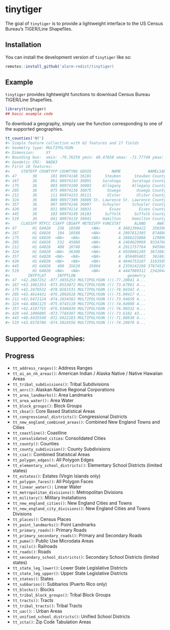 
<!-- README.md is generated from README.Rmd. Please edit that file -->

# tinytiger

<!-- badges: start -->
<!-- badges: end -->

The goal of `tinytiger` is to provide a lightweight interface to the US
Census Bureau’s TIGER/Line Shapefiles.

## Installation

You can install the development version of `tinytiger` like so:

``` r
remotes::install_github('alarm-redist/tinytiger)
```

## Example

`tinytiger` provides lightweight functions to download Census Bureau
TIGER/Line Shapefiles.

``` r
library(tinytiger)
## basic example code
```

To download a geography, simply use the function corresponding to one of
the supported geographies.

``` r
tt_counties('NY')
#> Simple feature collection with 62 features and 17 fields
#> Geometry type: MULTIPOLYGON
#> Dimension:     XY
#> Bounding box:  xmin: -79.76259 ymin: 40.47658 xmax: -71.77749 ymax: 45.01586
#> Geodetic CRS:  NAD83
#> First 10 features:
#>     STATEFP COUNTYFP COUNTYNS GEOID         NAME            NAMELSAD LSAD
#> 47       36      101 00974148 36101      Steuben      Steuben County   06
#> 167      36      091 00974143 36091     Saratoga     Saratoga County   06
#> 175      36      003 00974100 36003     Allegany     Allegany County   06
#> 205      36      075 00974136 36075       Oswego       Oswego County   06
#> 212      36      111 00974153 36111       Ulster       Ulster County   06
#> 324      36      089 00977309 36089 St. Lawrence St. Lawrence County   06
#> 357      36      097 00974146 36097     Schuyler     Schuyler County   06
#> 420      36      031 00974114 36031        Essex        Essex County   06
#> 445      36      103 00974149 36103      Suffolk      Suffolk County   06
#> 519      36      041 00974119 36041     Hamilton     Hamilton County   06
#>     CLASSFP MTFCC CSAFP CBSAFP METDIVFP FUNCSTAT      ALAND     AWATER
#> 47       H1 G4020   236  18500     <NA>        A 3601398422   35039875
#> 167      H1 G4020   104  10580     <NA>        A 2097812305   87488004
#> 175      H1 G4020  <NA>   <NA>     <NA>        A 2666225086   12989848
#> 205      H1 G4020   532  45060     <NA>        A 2464629969  933476017
#> 212      H1 G4020   408  28740     <NA>        A 2911757764   94596811
#> 324      H1 G4020  <NA>  36300     <NA>        A 6939601205  367206795
#> 357      H1 G4020  <NA>   <NA>     <NA>        A  850405403   36246373
#> 420      H1 G4020  <NA>   <NA>     <NA>        A 4646753187  316350562
#> 445      H1 G4020   408  35620    35004        A 2359242298 3787452993
#> 519      H1 G4020  <NA>   <NA>     <NA>        A 4447989312  234204424
#>        INTPTLAT     INTPTLON                       geometry
#> 47  +42.2667252 -077.3855253 MULTIPOLYGON (((-77.20041 4...
#> 167 +43.1061353 -073.8553872 MULTIPOLYGON (((-73.67891 4...
#> 175 +42.2478532 -078.0261531 MULTIPOLYGON (((-78.04342 4...
#> 205 +43.4614431 -076.2092618 MULTIPOLYGON (((-75.90417 4...
#> 212 +41.9472124 -074.2654582 MULTIPOLYGON (((-73.94659 4...
#> 324 +44.4881125 -075.0743110 MULTIPOLYGON (((-74.64908 4...
#> 357 +42.4197755 -076.9386030 MULTIPOLYGON (((-76.90332 4...
#> 420 +44.1096005 -073.7784307 MULTIPOLYGON (((-73.6182 43...
#> 445 +40.9435540 -072.6922183 MULTIPOLYGON (((-71.80938 4...
#> 519 +43.6578786 -074.5024556 MULTIPOLYGON (((-74.20976 4...
```

## Supported Geographies:

## Progress

-   `tt_address_ranges()`: Address Ranges
-   `tt_ai_an_nh_areas()`: American Indian / Alaska Native / Native
    Hawaiian Areas
-   `tt_tribal_subdivisions()`: Tribal Subdivisions
-   `tt_anrc()`: Alaskan Native Regional Corporations
-   `tt_area_landmarks()`: Area Landmarks
-   `tt_area_water():` Area Water
-   `tt_block_groups()`: Block Groups
-   `tt_cbsa()`: Core Based Statistical Areas
-   `tt_congressional_districts()`: Congressional Districts
-   `tt_new_england_combined_areas()`: Combined New England Towns and
    Cities
-   `tt_coastline()`: Coastline
-   `tt_consolidated_cities`: Consolidated Cities
-   `tt_county()`: Counties
-   `tt_county_subdivision()`: County Subdivisions
-   `tt_csa()`: Combined Statistical Areas
-   `tt_polygon_edges()`: All Polygon Edges
-   `tt_elementary_school_districts()`: Elementary School Districts
    (limited states)
-   `tt_estates()`: Estates (Virgin Islands only)
-   `tt_polygon_faces()`: All Polygon Faces
-   `tt_linear_water():` Linear Water
-   `tt_metropolitan_divisions()`: Metropolitan Divisions
-   `tt_military()`: Military Installations
-   `tt_new_england_cities()`: New England Cities and Towns
-   `tt_new_england_city_divisions()`: New England Cities and Towns
    Divisions
-   `tt_places()`: Census Places
-   `tt_point_landmarks()`: Point Landmarks
-   `tt_primary_roads()`: Primary Roads
-   `tt_primary_secondary_roads()`: Primary and Secondary Roads
-   `tt_puma()`: Public Use Microdata Areas
-   `tt_rails()`: Railroads
-   `tt_roads()`: Roads
-   `tt_secondary_school_districts()`: Secondary School Districts
    (limited states)
-   `tt_state_leg_lower()`: Lower State Legislative Districts
-   `tt_state_leg_upper()`: Upper State Legislative Districts
-   `tt_states()`: States
-   `tt_subbarios()`: Subbarios (Puerto Rico only)
-   `tt_blocks()`: Blocks
-   `tt_tribal_block_groups()`: Tribal Block Groups
-   `tt_tracts()`: Tracts
-   `tt_tribal_tracts()`: Tribal Tracts
-   `tt_uac()`: : Urban Areas
-   `tt_unified_school_districts()`: Unified School Districts
-   `tt_zcta()`: Zip Code Tabulation Areas
